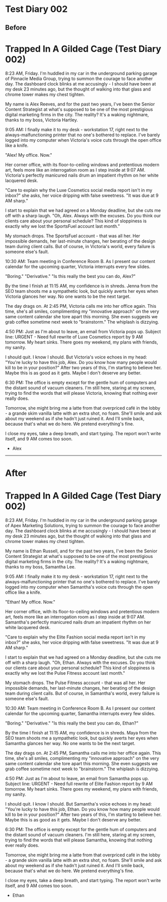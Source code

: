 # Test Diary 002

## Before

# Trapped In A Gilded Cage (Test Diary 002)

8:23 AM, Friday. I'm huddled in my car in the underground parking garage of Pinnacle Media Group, trying to summon the courage to face another day. The dashboard clock blinks at me accusingly - I should have been at my desk 23 minutes ago, but the thought of walking into that glass and chrome tower makes my chest tighten.

My name is Alex Reeves, and for the past two years, I've been the Senior Content Strategist at what's supposed to be one of the most prestigious digital marketing firms in the city. The reality? It's a waking nightmare, thanks to my boss, Victoria Hartley.

9:05 AM: I finally make it to my desk - workstation 17, right next to the always-malfunctioning printer that no one's bothered to replace. I've barely logged into my computer when Victoria's voice cuts through the open office like a knife.

"Alex! My office. Now."

Her corner office, with its floor-to-ceiling windows and pretentious modern art, feels more like an interrogation room as I step inside at 9:07 AM. Victoria's perfectly manicured nails drum an impatient rhythm on her white lacquered desk.

"Care to explain why the Luxe Cosmetics social media report isn't in my inbox?" she asks, her voice dripping with false sweetness. "It was due at 9 AM sharp."

I start to explain that we had agreed on a Monday deadline, but she cuts me off with a sharp laugh. "Oh, Alex. Always with the excuses. Do you think our clients care about your personal schedule? This kind of sloppiness is exactly why we lost the SportsFuel account last month."

My stomach drops. The SportsFuel account - that was all her. Her impossible demands, her last-minute changes, her berating of the design team during client calls. But of course, in Victoria's world, every failure is someone else's fault.

10:30 AM: Team meeting in Conference Room B. As I present our content calendar for the upcoming quarter, Victoria interrupts every few slides.

"Boring." "Derivative." "Is this really the best you can do, Alex?"

By the time I finish at 11:15 AM, my confidence is in shreds. Jenna from the SEO team shoots me a sympathetic look, but quickly averts her eyes when Victoria glances her way. No one wants to be the next target.

The day drags on. At 2:45 PM, Victoria calls me into her office again. This time, she's all smiles, complimenting my "innovative approach" on the very same content calendar she tore apart this morning. She even suggests we grab coffee sometime next week to "brainstorm." The whiplash is dizzying.

4:50 PM: Just as I'm about to leave, an email from Victoria pops up. Subject line: URGENT - Need full rewrite of Luxe Cosmetics report by 9 AM tomorrow. My heart sinks. There goes my weekend, my plans with friends, my sanity.

I should quit. I know I should. But Victoria's voice echoes in my head: "You're lucky to have this job, Alex. Do you know how many people would kill to be in your position?" After two years of this, I'm starting to believe her. Maybe this is as good as it gets. Maybe I don't deserve any better.

6:30 PM: The office is empty except for the gentle hum of computers and the distant sound of vacuum cleaners. I'm still here, staring at my screen, trying to find the words that will please Victoria, knowing that nothing ever really does.

Tomorrow, she might bring me a latte from that overpriced café in the lobby - a grande skim vanilla latte with an extra shot, no foam. She'll smile and ask about my weekend as if she hadn't just ruined it. And I'll smile back, because that's what we do here. We pretend everything's fine.

I close my eyes, take a deep breath, and start typing. The report won't write itself, and 9 AM comes too soon.

- Alex

---

# After

# Trapped In A Gilded Cage (Test Diary 002)

8:23 AM, Friday. I'm huddled in my car in the underground parking garage of Apex Marketing Solutions, trying to summon the courage to face another day. The dashboard clock blinks at me accusingly - I should have been at my desk 23 minutes ago, but the thought of walking into that glass and chrome tower makes my chest tighten.

My name is Ethan Russell, and for the past two years, I've been the Senior Content Strategist at what's supposed to be one of the most prestigious digital marketing firms in the city. The reality? It's a waking nightmare, thanks to my boss, Samantha Lee.

9:05 AM: I finally make it to my desk - workstation 17, right next to the always-malfunctioning printer that no one's bothered to replace. I've barely logged into my computer when Samantha's voice cuts through the open office like a knife.

"Ethan! My office. Now."

Her corner office, with its floor-to-ceiling windows and pretentious modern art, feels more like an interrogation room as I step inside at 9:07 AM. Samantha's perfectly manicured nails drum an impatient rhythm on her white lacquered desk.

"Care to explain why the Elite Fashion social media report isn't in my inbox?" she asks, her voice dripping with false sweetness. "It was due at 9 AM sharp."

I start to explain that we had agreed on a Monday deadline, but she cuts me off with a sharp laugh. "Oh, Ethan. Always with the excuses. Do you think our clients care about your personal schedule? This kind of sloppiness is exactly why we lost the Pulse Fitness account last month."

My stomach drops. The Pulse Fitness account - that was all her. Her impossible demands, her last-minute changes, her berating of the design team during client calls. But of course, in Samantha's world, every failure is someone else's fault.

10:30 AM: Team meeting in Conference Room B. As I present our content calendar for the upcoming quarter, Samantha interrupts every few slides.

"Boring." "Derivative." "Is this really the best you can do, Ethan?"

By the time I finish at 11:15 AM, my confidence is in shreds. Maya from the SEO team shoots me a sympathetic look, but quickly averts her eyes when Samantha glances her way. No one wants to be the next target.

The day drags on. At 2:45 PM, Samantha calls me into her office again. This time, she's all smiles, complimenting my "innovative approach" on the very same content calendar she tore apart this morning. She even suggests we grab coffee sometime next week to "brainstorm." The whiplash is dizzying.

4:50 PM: Just as I'm about to leave, an email from Samantha pops up. Subject line: URGENT - Need full rewrite of Elite Fashion report by 9 AM tomorrow. My heart sinks. There goes my weekend, my plans with friends, my sanity.

I should quit. I know I should. But Samantha's voice echoes in my head: "You're lucky to have this job, Ethan. Do you know how many people would kill to be in your position?" After two years of this, I'm starting to believe her. Maybe this is as good as it gets. Maybe I don't deserve any better.

6:30 PM: The office is empty except for the gentle hum of computers and the distant sound of vacuum cleaners. I'm still here, staring at my screen, trying to find the words that will please Samantha, knowing that nothing ever really does.

Tomorrow, she might bring me a latte from that overpriced café in the lobby - a grande skim vanilla latte with an extra shot, no foam. She'll smile and ask about my weekend as if she hadn't just ruined it. And I'll smile back, because that's what we do here. We pretend everything's fine.

I close my eyes, take a deep breath, and start typing. The report won't write itself, and 9 AM comes too soon.

- Ethan